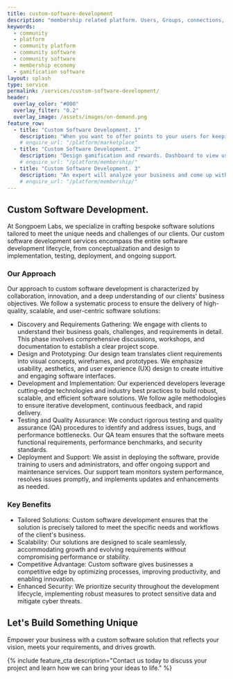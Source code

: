 ```yaml
---
title: custom-software-development
description: "membership related platform. Users, Groups, connections, Network. Wall for content and posts user subscribe to. Special previlage possible like Early Access."
keywords:
  - community
  - platform
  - community platform
  - community software
  - community software
  - membership economy
  - gamification software
layout: splash
type: service
permalink: /services/custom-software-development/
header:
  overlay_color: "#000"
  overlay_filter: "0.2"
  overlay_image: /assets/images/on-demand.png
feature_row:
  - title: "Custom Software Development. 1"
    description: "When you want to offer points to your users for keeping using and a reedem collected points option"
    # enquire_url: "/platform/marketplace"
  - title: "Custom Software Development. 2"
    description: "Design gamification and rewards. Dashboard to view use and add/remove reedem options."
    # enquire_url: "/platform/membership/"
  - title: "Custom Software Development. 3"
    description: "An expert will analyze your business and come up with a membership design."
    # enquire_url: "/platform/membership/"
---
```


## Custom Software Development.

At Songpoem Labs, we specialize in crafting bespoke software solutions tailored to meet the unique needs and challenges of our clients. Our custom software development services encompass the entire software development lifecycle, from conceptualization and design to implementation, testing, deployment, and ongoing support.

### Our Approach
Our approach to custom software development is characterized by collaboration, innovation, and a deep understanding of our clients' business objectives. We follow a systematic process to ensure the delivery of high-quality, scalable, and user-centric software solutions:

- Discovery and Requirements Gathering: We engage with clients to understand their business goals, challenges, and requirements in detail. This phase involves comprehensive discussions, workshops, and documentation to establish a clear project scope.
- Design and Prototyping: Our design team translates client requirements into visual concepts, wireframes, and prototypes. We emphasize usability, aesthetics, and user experience (UX) design to create intuitive and engaging software interfaces.
- Development and Implementation: Our experienced developers leverage cutting-edge technologies and industry best practices to build robust, scalable, and efficient software solutions. We follow agile methodologies to ensure iterative development, continuous feedback, and rapid delivery.
- Testing and Quality Assurance: We conduct rigorous testing and quality assurance (QA) procedures to identify and address issues, bugs, and performance bottlenecks. Our QA team ensures that the software meets functional requirements, performance benchmarks, and security standards.
- Deployment and Support: We assist in deploying the software, provide training to users and administrators, and offer ongoing support and maintenance services. Our support team monitors system performance, resolves issues promptly, and implements updates and enhancements as needed.

### Key Benefits
- Tailored Solutions: Custom software development ensures that the solution is precisely tailored to meet the specific needs and workflows of the client's business.
- Scalability: Our solutions are designed to scale seamlessly, accommodating growth and evolving requirements without compromising performance or stability.
- Competitive Advantage: Custom software gives businesses a competitive edge by optimizing processes, improving productivity, and enabling innovation.
- Enhanced Security: We prioritize security throughout the development lifecycle, implementing robust measures to protect sensitive data and mitigate cyber threats.

## Let's Build Something Unique

Empower your business with a custom software solution that reflects your vision, meets your requirements, and drives growth. 

{% include feature_cta description="Contact us today to discuss your project and learn how we can bring your ideas to life." %}

